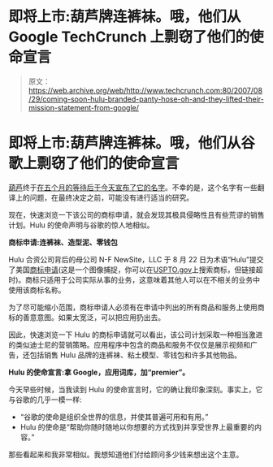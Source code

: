 # 即将上市:葫芦牌连裤袜。哦，他们从 Google TechCrunch 上剽窃了他们的使命宣言

> 原文：<https://web.archive.org/web/http://www.techcrunch.com:80/2007/08/29/coming-soon-hulu-branded-panty-hose-oh-and-they-lifted-their-mission-statement-from-google/>

# 即将上市:葫芦牌连裤袜。哦，他们从谷歌上剽窃了他们的使命宣言

 [](https://web.archive.org/web/20230125010559/http://www.hulu.com/) [葫芦](https://web.archive.org/web/20230125010559/http://www.crunchbase.com/company/hulu)终于[在五个月的等待后于今天宣布了它的名字](https://web.archive.org/web/20230125010559/http://techcrunch.com/2007/08/29/clown-co-gets-website-and-new-name-hulu/)。不幸的是，这个名字有一些翻译上的问题，在最终决定之前，可能没有进行适当的研究。

现在，快速浏览一下该公司的商标申请，就会发现其极具侵略性且有些荒谬的销售计划。Hulu 的使命声明与谷歌的惊人地相似。

**商标申请:连裤袜、造型泥、零钱包**

Hulu 合资公司背后的母公司 N-F NewSite，LLC 于 8 月 22 日为术语“Hulu”提交了美国[商标申请](https://web.archive.org/web/20230125010559/https://techcrunch.com/wp-content/uploads/2007/08/hulutm.png)(这是一个图像捕捉，你可以在[USPTO.gov](https://web.archive.org/web/20230125010559/http://www.uspto.gov/)上搜索商标，但链接超时)。商标只适用于公司实际从事的业务，这意味着其他人可以在不相关的业务中使用该商标名称。

为了尽可能缩小范围，商标申请人必须有在申请中列出的所有商品和服务上使用商标的善意意图。如果太宽泛，可以把应用扔出去。

因此，快速浏览一下 Hulu 的商标申请就可以看出，该公司计划采取一种相当激进的类似迪士尼的营销策略。应用程序中包含的商品和服务不仅仅是展示视频和广告，还包括销售 Hulu 品牌的连裤袜、粘土模型、零钱包和许多其他物品。

**Hulu 的使命宣言:拿 Google，应用词库，加“premier”。**

今天早些时候，当我读到 Hulu 的使命宣言时，它的确让我印象深刻。事实上，它与谷歌的几乎一模一样:

*   “谷歌的使命是组织全世界的信息，并使其普遍可用和有用。”
*   Hulu 的使命是“帮助你随时随地以你想要的方式找到并享受世界上最重要的内容。”

那些看起来和我非常相似。我想知道他们付给顾问多少钱来想出这个主意。